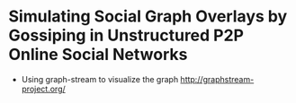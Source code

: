 # Simulating Social Graph Overlays by Gossiping in Unstructured P2P Online Social Networks

* Using graph-stream to visualize the graph http://graphstream-project.org/
